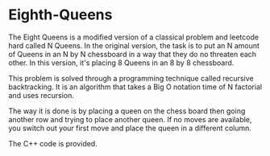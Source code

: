 # Eighth-Queens

The Eight Queens is a modified version of a classical problem and leetcode hard called N Queens. 
In the original version, the task is to put an N amount of Queens in an N by N chessboard in a way 
that they do no threaten each other. In this version, it's placing 8 Queens in an 8 by 8 chessboard.

This problem is solved through a programming technique called recursive backtracking. It is an algorithm
that takes a Big O notation time of N factorial and uses recursion.

The way it is done is by placing a queen on the chess board then going another row and trying to place
another queen. If no moves are available, you switch out your first move and place the queen in a different
column.

The C++ code is provided.
